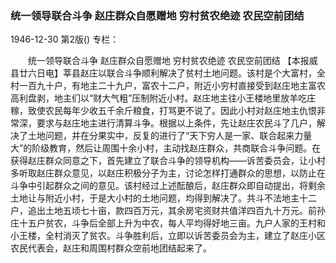 ### 统一领导联合斗争  赵庄群众自愿赠地  穷村贫农绝迹  农民空前团结

1946-12-30
第2版()
专栏：

　　统一领导联合斗争
    赵庄群众自愿赠地
    穷村贫农绝迹
    农民空前团结
    【本报威县廿六日电】莘县赵庄以联合斗争顺利解决了贫村土地问题。该村是个大富村，全村一百九十户，有地主二十九户，富农十二户，附近小穷村直接受到赵庄地主富农高利盘剥，地主们以“财大气粗”压制附近小村。赵庄地主往小王楼地里放羊吃庄稼，致使农民每年少收五千余斤粮食，打骂更不说了。因此小村对赵庄地主仇恨非常深，要求与赵庄地主进行清算斗争。根据以上条件，先让赵庄农民斗了几户，解决了土地问题，并在分果实中，反复的进行了“天下穷人是一家、联合起来力量大”的阶级教育，然后让周围十余小村，主动找赵庄群众，共商联合斗争问题。在获得赵庄群众同意之下，首先建立了联合斗争的领导机构——诉苦委员会，让小村多听取赵庄群众意见，以赵庄积极分子为主，讨论怎样打通群众的思想，以防止在斗争中引起群众之间的意见。该村经过上述酝酿后，赵庄群众即自动提出，将剩余土地让与附近小村，于是大小村的土地问题，均得到解决了。共斗不法地主十二户，追出土地五顷七十亩，款四百万元，其余房宅资财共值洋四百九十万元。前孙庄十五户贫农，斗争后全部上升为中农，每人平均得好地三亩。九户人家的王村和小王楼，全村消灭了贫农。斗争胜利后，立即以诉苦委员会为主，建立了赵庄小区农民代表会，赵庄和周围村群众空前地团结起来了。
